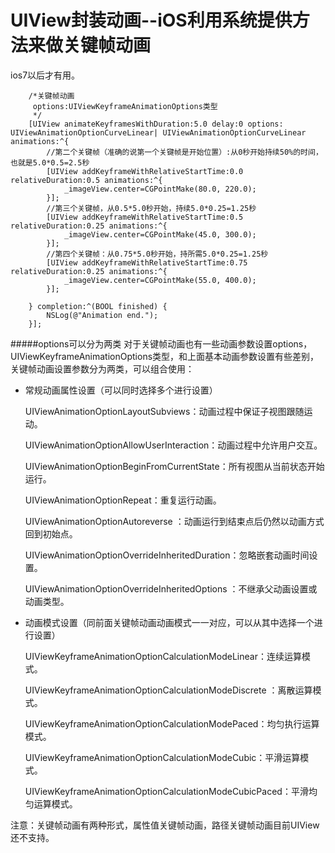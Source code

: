 # UIView封装动画--iOS利用系统提供方法来做关键帧动画
ios7以后才有用。
````Objc
    /*关键帧动画
     options:UIViewKeyframeAnimationOptions类型
     */
    [UIView animateKeyframesWithDuration:5.0 delay:0 options: UIViewAnimationOptionCurveLinear| UIViewAnimationOptionCurveLinear animations:^{
        //第二个关键帧（准确的说第一个关键帧是开始位置）:从0秒开始持续50%的时间，也就是5.0*0.5=2.5秒
        [UIView addKeyframeWithRelativeStartTime:0.0 relativeDuration:0.5 animations:^{
            _imageView.center=CGPointMake(80.0, 220.0);
        }];
        //第三个关键帧，从0.5*5.0秒开始，持续5.0*0.25=1.25秒
        [UIView addKeyframeWithRelativeStartTime:0.5 relativeDuration:0.25 animations:^{
            _imageView.center=CGPointMake(45.0, 300.0);
        }];
        //第四个关键帧：从0.75*5.0秒开始，持所需5.0*0.25=1.25秒
        [UIView addKeyframeWithRelativeStartTime:0.75 relativeDuration:0.25 animations:^{
            _imageView.center=CGPointMake(55.0, 400.0);
        }];

    } completion:^(BOOL finished) {
        NSLog(@"Animation end.");
    }];

````
#####options可以分为两类
对于关键帧动画也有一些动画参数设置options，UIViewKeyframeAnimationOptions类型，和上面基本动画参数设置有些差别，关键帧动画设置参数分为两类，可以组合使用：
- 常规动画属性设置（可以同时选择多个进行设置）

   UIViewAnimationOptionLayoutSubviews：动画过程中保证子视图跟随运动。

   UIViewAnimationOptionAllowUserInteraction：动画过程中允许用户交互。

   UIViewAnimationOptionBeginFromCurrentState：所有视图从当前状态开始运行。

   UIViewAnimationOptionRepeat：重复运行动画。

   UIViewAnimationOptionAutoreverse ：动画运行到结束点后仍然以动画方式回到初始点。

   UIViewAnimationOptionOverrideInheritedDuration：忽略嵌套动画时间设置。

   UIViewAnimationOptionOverrideInheritedOptions ：不继承父动画设置或动画类型。

- 动画模式设置（同前面关键帧动画动画模式一一对应，可以从其中选择一个进行设置）

   UIViewKeyframeAnimationOptionCalculationModeLinear：连续运算模式。

   UIViewKeyframeAnimationOptionCalculationModeDiscrete ：离散运算模式。

   UIViewKeyframeAnimationOptionCalculationModePaced：均匀执行运算模式。

   UIViewKeyframeAnimationOptionCalculationModeCubic：平滑运算模式。

   UIViewKeyframeAnimationOptionCalculationModeCubicPaced：平滑均匀运算模式。

注意：关键帧动画有两种形式，属性值关键帧动画，路径关键帧动画目前UIView还不支持。
